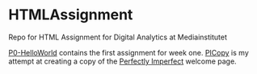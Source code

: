 # HTMLAssignment
Repo for HTML Assignment for Digital Analytics at Mediainstitutet

[P0-HelloWorld](https://github.com/newsocialsandra/HTMLAssignment/tree/main/P0-HelloWorld) contains the first assignment for week one.
[PICopy](https://github.com/newsocialsandra/HTMLAssignment/tree/main/PICopy) is my attempt at creating a copy of the [Perfectly Imperfect](https://www.pi.fyi/welcome) welcome page.


